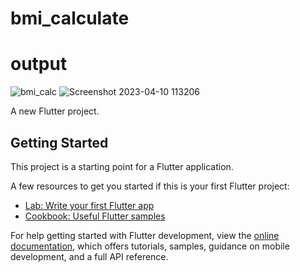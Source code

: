 # bmi_calculate
# output
![bmi_calc](https://user-images.githubusercontent.com/104633827/230837439-7f5b79b6-4dd2-4dfa-a37b-19e08406ad87.png)
![Screenshot 2023-04-10 113206](https://user-images.githubusercontent.com/104633827/230837453-1a5ee205-2170-4a03-aef3-349e9f2cf067.png)


A new Flutter project.


## Getting Started

This project is a starting point for a Flutter application.

A few resources to get you started if this is your first Flutter project:

- [Lab: Write your first Flutter app](https://docs.flutter.dev/get-started/codelab)
- [Cookbook: Useful Flutter samples](https://docs.flutter.dev/cookbook)

For help getting started with Flutter development, view the
[online documentation](https://docs.flutter.dev/), which offers tutorials,
samples, guidance on mobile development, and a full API reference.
